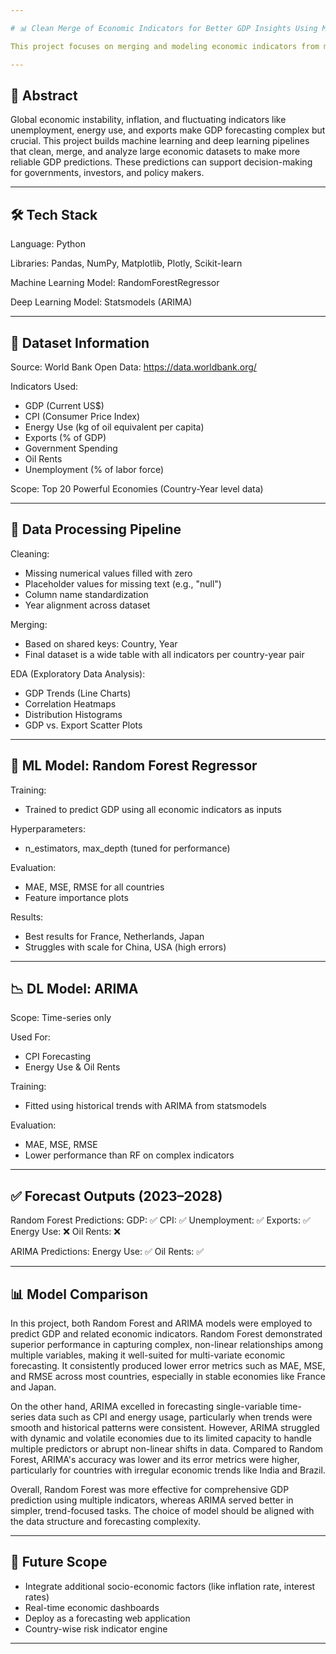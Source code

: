 ```yaml
---

# 📊 Clean Merge of Economic Indicators for Better GDP Insights Using ML & DL Techniques

This project focuses on merging and modeling economic indicators from multiple global datasets to enhance GDP forecasting. Using both Random Forest and ARIMA models, it analyzes data for the top 20 global economies, exploring both linear and nonlinear dependencies among key economic factors.

---
```


## 📝 Abstract

Global economic instability, inflation, and fluctuating indicators like unemployment, energy use, and exports make GDP forecasting complex but crucial. This project builds machine learning and deep learning pipelines that clean, merge, and analyze large economic datasets to make more reliable GDP predictions. These predictions can support decision-making for governments, investors, and policy makers.

---

## 🛠️ Tech Stack

Language: Python

Libraries: Pandas, NumPy, Matplotlib, Plotly, Scikit-learn 

Machine Learning Model: RandomForestRegressor

Deep Learning Model: Statsmodels (ARIMA)

---

## 📂 Dataset Information

Source: World Bank Open Data: https://data.worldbank.org/

Indicators Used:
-  GDP (Current US$)
-  CPI (Consumer Price Index)
-  Energy Use (kg of oil equivalent per capita)
-  Exports (% of GDP)
-  Government Spending
-  Oil Rents
-  Unemployment (% of labor force)

Scope: Top 20 Powerful Economies (Country-Year level data)

---

## 🔁 Data Processing Pipeline

Cleaning:
-  Missing numerical values filled with zero
-  Placeholder values for missing text (e.g., "null")
-  Column name standardization
-  Year alignment across dataset

Merging:
-  Based on shared keys: Country, Year
-  Final dataset is a wide table with all indicators per country-year pair

EDA (Exploratory Data Analysis):
-  GDP Trends (Line Charts)
-  Correlation Heatmaps
-  Distribution Histograms
-  GDP vs. Export Scatter Plots

---

## 🤖 ML Model: Random Forest Regressor

Training:
-  Trained to predict GDP using all economic indicators as inputs

Hyperparameters:
-  n_estimators, max_depth (tuned for performance)

Evaluation:
-  MAE, MSE, RMSE for all countries
-  Feature importance plots

Results:
-  Best results for France, Netherlands, Japan
-  Struggles with scale for China, USA (high errors)

---

## 📉 DL Model: ARIMA

Scope: Time-series only

Used For:
-  CPI Forecasting
-  Energy Use & Oil Rents

Training:
-  Fitted using historical trends with ARIMA from statsmodels

Evaluation:
-  MAE, MSE, RMSE
-  Lower performance than RF on complex indicators

---

## ✅ Forecast Outputs (2023–2028)

Random Forest Predictions:
GDP: ✅
CPI: ✅
Unemployment: ✅
Exports: ✅
Energy Use: ❌
Oil Rents: ❌

ARIMA Predictions:
Energy Use: ✅
Oil Rents: ✅

---

## 📊 Model Comparison

In this project, both Random Forest and ARIMA models were employed to predict GDP and related economic indicators. Random Forest demonstrated superior performance in capturing complex, non-linear relationships among multiple variables, making it well-suited for multi-variate economic forecasting. It consistently produced lower error metrics such as MAE, MSE, and RMSE across most countries, especially in stable economies like France and Japan.

On the other hand, ARIMA excelled in forecasting single-variable time-series data such as CPI and energy usage, particularly when trends were smooth and historical patterns were consistent. However, ARIMA struggled with dynamic and volatile economies due to its limited capacity to handle multiple predictors or abrupt non-linear shifts in data. Compared to Random Forest, ARIMA's accuracy was lower and its error metrics were higher, particularly for countries with irregular economic trends like India and Brazil.

Overall, Random Forest was more effective for comprehensive GDP prediction using multiple indicators, whereas ARIMA served better in simpler, trend-focused tasks. The choice of model should be aligned with the data structure and forecasting complexity.

---

## 🔮 Future Scope

-  Integrate additional socio-economic factors (like inflation rate, interest rates)
-  Real-time economic dashboards
-  Deploy as a forecasting web application
-  Country-wise risk indicator engine

--- 

